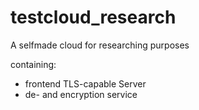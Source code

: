 # testcloud_research
A selfmade cloud for researching purposes

containing:
- frontend TLS-capable Server
- de- and encryption service

